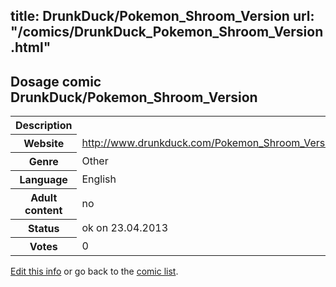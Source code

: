 title: DrunkDuck/Pokemon_Shroom_Version
url: "/comics/DrunkDuck_Pokemon_Shroom_Version.html"
---
Dosage comic DrunkDuck/Pokemon_Shroom_Version
-----------------------------------------

<table class="comicinfo">
<tr>
<th>Description</th><td></td>
</tr>
<tr>
<th>Website</th><td><a href="http://www.drunkduck.com/Pokemon_Shroom_Version/">http://www.drunkduck.com/Pokemon_Shroom_Version/</a></td>
</tr>
<tr>
<th>Genre</th><td>Other</td>
</tr>
<tr>
<th>Language</th><td>English</td>
</tr>
<tr>
<th>Adult content</th><td>no</td>
</tr>
<tr>
<th>Status</th><td>ok on 23.04.2013</td>
</tr>
<tr>
<th>Votes</th><td>0</div></td>
</tr>
</table>

[Edit this info](/comics/DrunkDuck_Pokemon_Shroom_Version_edit.html) or go back to the [comic list](../comic-index.html).
